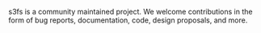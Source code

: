 s3fs is a community maintained project. We welcome contributions in the form of bug reports, documentation, code, design proposals, and more.
